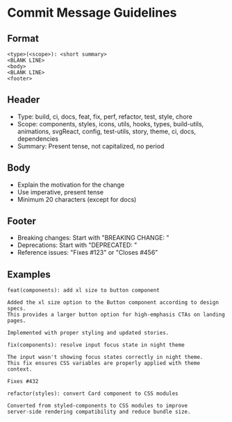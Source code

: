 # Commit Message Guidelines

## Format
```
<type>(<scope>): <short summary>
<BLANK LINE>
<body>
<BLANK LINE>
<footer>
```

## Header
- Type: build, ci, docs, feat, fix, perf, refactor, test, style, chore
- Scope: components, styles, icons, utils, hooks, types, build-utils, animations, svgReact, config, test-utils, story, theme, ci, docs, dependencies
- Summary: Present tense, not capitalized, no period

## Body
- Explain the motivation for the change
- Use imperative, present tense
- Minimum 20 characters (except for docs)

## Footer
- Breaking changes: Start with "BREAKING CHANGE: "
- Deprecations: Start with "DEPRECATED: "
- Reference issues: "Fixes #123" or "Closes #456"

## Examples
```
feat(components): add xl size to button component

Added the xl size option to the Button component according to design specs.
This provides a larger button option for high-emphasis CTAs on landing pages.

Implemented with proper styling and updated stories.
```

```
fix(components): resolve input focus state in night theme

The input wasn't showing focus states correctly in night theme.
This fix ensures CSS variables are properly applied with theme context.

Fixes #432
```

```
refactor(styles): convert Card component to CSS modules

Converted from styled-components to CSS modules to improve
server-side rendering compatibility and reduce bundle size.
```